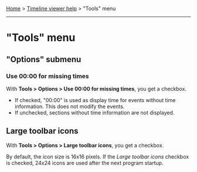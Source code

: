 [Home](..) > [Timeline viewer help](index.md) > "Tools" menu

---

# "Tools" menu

## "Options" submenu

### Use 00:00 for missing times

With **Tools > Options > Use 00:00 for missing times**, you get a checkbox.

 -   If checked, "00:00" is used as display time for events
     without time information. This does not modify the events.
 -   If unchecked, sections without time information are not
     displayed.
     
## Large toolbar icons

With **Tools > Options > Large toolbar icons**, you get a checkbox.

By default, the icon size is 16x16 pixels. If the *Large toolbar icons*
checkbox is checked, 24x24 icons are used after the next program startup.

